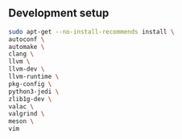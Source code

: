 ## Development setup

```bash
sudo apt-get --no-install-recommends install \
autoconf \
automake \
clang \
llvm \
llvm-dev \
llvm-runtime \
pkg-config \
python3-jedi \
zlib1g-dev \
valac \
valgrind \
meson \
vim
```
